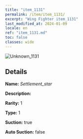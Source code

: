 ```yaml
---
title: "item_1131"
permalink: /item/item_1131/
excerpt: "Wing Fighter item_1131"
last_modified_at: 2024-01-09
locale: en
ref: "item_1131.md"
toc: false
classes: wide
---
```



 ![Unknown_1131](/images/item/Settlement_star_p.png)



## Details

 **Name:** *Settlement_star* 

 **Description:** 

 **Rarity:** 1 

 **Type:** 1 

 **Suction:** true 

 **Auto Suction:** false 


